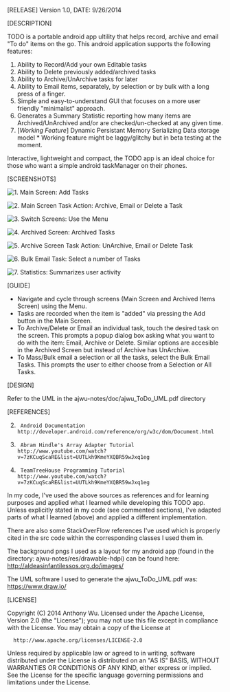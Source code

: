 [RELEASE] Version 1.0, DATE: 9/26/2014

[DESCRIPTION] 

TODO is a portable android app ultility that helps record, archive and email "To do" items on the go. This android application supports the following features:

1. Ability to Record/Add your own Editable tasks 
2. Ability to Delete previously added/archived tasks
3. Ability to Archive/UnArchive tasks for later
4. Ability to Email items, separately, by selection or by bulk with a long press of a finger. 
5. Simple and easy-to-understand GUI that focuses on a more user friendly "minimalist" approach.  
6. Generates a Summary Statistic reporting how many items are Archived/UnArchived and/or are checked/un-checked at any given time.  
6. [*Working Feature*] Dynamic Persistant Memory Serializing Data storage model * Working feature might be laggy/glitchy but in beta testing at the moment.  

Interactive, lightweight and compact, the TODO app is an ideal choice for those who want a simple android taskManager on their phones.   

[SCREENSHOTS]

![1. Main Screen: Add Tasks](https://github.com/anoyaj/TODO_app/tree/master/ajwu-notes/doc/Main1.png)

![2. Main Screen Task Action: Archive, Email or Delete a Task](https://github.com/anoyaj/TODO_app/tree/master/ajwu-notes/doc/Main2.png)

![3. Switch Screens: Use the Menu](https://github.com/anoyaj/TODO_app/tree/master/ajwu-notes/doc/Main3.png)

![4. Archived Screen: Archived Tasks](https://github.com/anoyaj/TODO_app/tree/master/ajwu-notes/doc/Arch1.png)

![5. Archive Screen Task Action: UnArchive, Email or Delete Task](https://github.com/anoyaj/TODO_app/tree/master/ajwu-notes/doc/Arch2.jpg)

![6. Bulk Email Task: Select a number of Tasks](https://github.com/anoyaj/TODO_app/tree/master/ajwu-notes/doc/Main4.png)

![7. Statistics: Summarizes user activity](https://github.com/anoyaj/TODO_app/tree/master/ajwu-notes/doc/Main5.png)

[GUIDE]

- Navigate and cycle through screens (Main Screen and Archived Items Screen) using the Menu. 
- Tasks are recorded when the item is "added" via pressing the Add button in the Main Screen. 
- To Archive/Delete or Email an individual task, touch the desired task on the screen. This prompts a popup dialog box asking what you want to do with the item: Email, Archive or Delete. Similar options are accesible in the Archived Screen but instead of Archive has UnArchive.  
- To Mass/Bulk email a selection or all the tasks, select the Bulk Email Tasks. This prompts the user to either choose from a Selection or All Tasks.  

[DESIGN]

Refer to the UML in the ajwu-notes/doc/ajwu_ToDo_UML.pdf directory 

[REFERENCES]

2.      Android Documentation     http://developer.android.com/reference/org/w3c/dom/Document.html
3.      Abram Hindle's Array Adapter Tutorial     http://www.youtube.com/watch?v=7zKCuqScaRE&list=UUTLkh9KmeYXQBR59wJxq1eg
3.      TeamTreeHouse Programming Tutorial    http://www.youtube.com/watch?v=7zKCuqScaRE&list=UUTLkh9KmeYXQBR59wJxq1eg

In my code, I've used the above sources as references and for learning purposes and applied what I learned while developing this TODO app. Unless explicitly stated in my code (see commented sections), I've adapted parts of what I learned (above) and applied a different implementation. 

There are also some StackOverFlow references I've used which is properly cited in the src code within the corresponding classes I used them in.  

The background pngs I used as a layout for my android app (found in the directory: 
ajwu-notes/res/drawable-hdpi) can be found here: http://aldeasinfantilessos.org.do/images/

The UML software I used to generate the ajwu_ToDo_UML.pdf was: https://www.draw.io/ 

[LICENSE]

Copyright (C) 2014 Anthony Wu.
Licensed under the Apache License, Version 2.0 (the "License");
you may not use this file except in compliance with the License.
You may obtain a copy of the License at

      http://www.apache.org/licenses/LICENSE-2.0
 
  Unless required by applicable law or agreed to in writing, software
  distributed under the License is distributed on an "AS IS" BASIS,
  WITHOUT WARRANTIES OR CONDITIONS OF ANY KIND, either express or implied.
  See the License for the specific language governing permissions and
  limitations under the License.